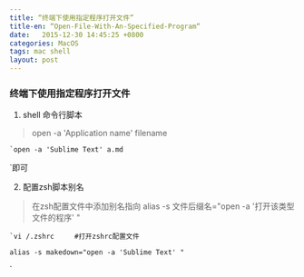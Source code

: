 ```yaml
---
title: “终端下使用指定程序打开文件”
title-en: “Open-File-With-An-Specified-Program“
date:   2015-12-30 14:45:25 +0800
categories: MacOS
tags: mac shell
layout: post
---
```

### 终端下使用指定程序打开文件
1. shell 命令行脚本

> open -a 'Application name' filename

```
`open -a 'Sublime Text' a.md
```
`即可

2. 配置zsh脚本别名

> 在zsh配置文件中添加别名指向
> alias -s 文件后缀名="open -a '打开该类型文件的程序' "

```
`vi /.zshrc     #打开zshrc配置文件

alias -s makedown="open -a 'Sublime Text' "
```
`